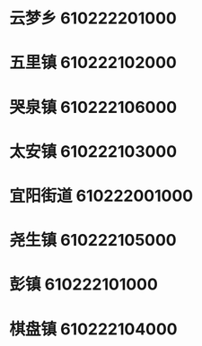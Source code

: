 # 云梦乡 610222201000
# 五里镇 610222102000
# 哭泉镇 610222106000
# 太安镇 610222103000
# 宜阳街道 610222001000
# 尧生镇 610222105000
# 彭镇 610222101000
# 棋盘镇 610222104000
